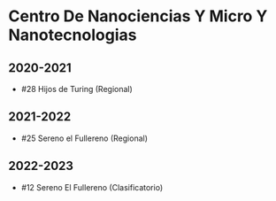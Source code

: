 # Centro De Nanociencias Y Micro Y Nanotecnologias

## 2020-2021

- #28 Hijos de Turing (Regional)

## 2021-2022

- #25 Sereno el Fullereno (Regional)

## 2022-2023

- #12 Sereno El Fullereno (Clasificatorio)


